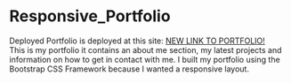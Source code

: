 # Responsive_Portfolio
Deployed Portfolio is deployed at this site: [NEW LINK TO PORTFOLIO!](https://obscure-everglades-64350.herokuapp.com/)
<br>
This is my portfolio it contains an about me section, my latest projects and information on how to get in contact with me. I built my portfolio using the Bootstrap CSS Framework because I wanted a responsive layout.

